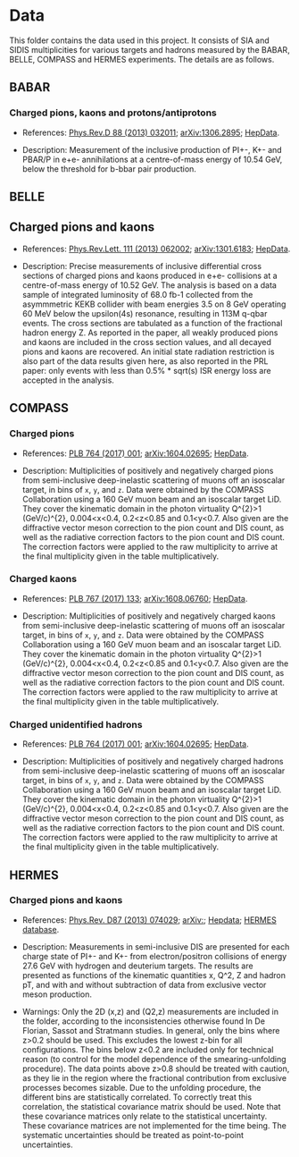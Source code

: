 # Data

This folder contains the data used in this project. It consists of SIA and SIDIS
multiplicities for various targets and hadrons measured by the BABAR, BELLE,
COMPASS and  HERMES experiments. The details are as follows.

## BABAR

### Charged pions, kaons and protons/antiprotons

- References: [Phys.Rev.D 88 (2013) 032011](https://doi.org/10.1103/PhysRevD.88.032011); [arXiv:1306.2895](https://arxiv.org/abs/1306.2895); [HepData](https://www.hepdata.net/record/ins1238276).

- Description: Measurement of the inclusive production of PI+-, K+- and PBAR/P
in e+e- annihilations at a centre-of-mass energy of 10.54 GeV, below the threshold for b-bbar pair production.

## BELLE

## Charged pions and kaons

- References: [Phys.Rev.Lett. 111 (2013) 062002](https://journals.aps.org/prl/abstract/10.1103/PhysRevLett.111.062002); [arXiv:1301.6183](https://arxiv.org/abs/1301.6183); [HepData](https://www.hepdata.net/record/ins1216515).

- Description: Precise measurements of inclusive differential cross sections of charged pions and kaons produced  in e+e- collisions at a centre-of-mass energy of 10.52 GeV. The analysis is based on a data sample of  integrated luminosity of 68.0 fb-1 collected from the asymmmetric KEKB collider with beam energies  3.5 on 8 GeV operating 60 MeV below the upsilon(4s) resonance, resulting in 113M q-qbar events. The   cross sections are tabulated as a function of the fractional hadron energy Z. As reported in the paper,  all weakly produced pions and kaons are included in the cross section values, and all decayed pions and   kaons are recovered. An initial state radiation restriction is also part of the data results given    here, as also reported in the PRL paper: only events with less than 0.5% * sqrt(s) ISR energy   loss are accepted in the analysis.

## COMPASS
 
### Charged pions 

- References: [PLB 764 (2017) 001](http://dx.doi.org/10.1016/j.physletb.2016.09.042); [arXiv:1604.02695](http://arxiv.org/abs/arXiv:1604.02695); [HepData](https://www.hepdata.net/record/ins1444985).

- Description: Multiplicities of positively and negatively charged pions from 
semi-inclusive deep-inelastic scattering of muons off an isoscalar target, in 
bins of `x`, `y`, and `z`. Data were obtained by the COMPASS Collaboration 
using a 160 GeV muon beam and an isoscalar target LiD. They cover the 
kinematic domain in the photon virtuality Q^{2}>1 (GeV/c)^{2}, 
0.004<x<0.4, 0.2<z<0.85 and 0.1<y<0.7. Also given are the 
diffractive vector meson correction to the pion count and DIS count, as well as 
the radiative correction factors to the pion count  and DIS count. The 
correction factors were applied to the raw multiplicity to arrive at the final 
multiplicity given in the table multiplicatively.

### Charged kaons 
- References: [PLB 767 (2017) 133](http://dx.doi.org/10.1016/j.physletb.2017.01.053); [arXiv:1608.06760](http://arxiv.org/abs/1608.06760); [HepData](https://www.hepdata.net/record/ins1483098).

- Description: Multiplicities of positively and negatively charged kaons from 
semi-inclusive deep-inelastic scattering of muons off an isoscalar target, in 
bins of `x`, `y`, and `z`. Data were obtained by the COMPASS Collaboration 
using a 160 GeV muon beam and an isoscalar target LiD. They cover the 
kinematic domain in the photon virtuality Q^{2}>1 (GeV/c)^{2}, 
0.004<x<0.4, 0.2<z<0.85 and 0.1<y<0.7. Also given are the 
diffractive vector meson correction to the pion count and DIS count, as well as 
the radiative correction factors to the pion count  and DIS count. The 
correction factors were applied to the raw multiplicity to arrive at the final 
multiplicity given in the table multiplicatively.

### Charged unidentified hadrons
- References: [PLB 764 (2017) 001](http://dx.doi.org/10.1016/j.physletb.2016.09.042); [arXiv:1604.02695](http://arxiv.org/abs/arXiv:1604.02695); [HepData](https://www.hepdata.net/record/ins1444985).

- Description: Multiplicities of positively and negatively charged hadrons from 
semi-inclusive deep-inelastic scattering of muons off an isoscalar target, in 
bins of `x`, `y`, and `z`. Data were obtained by the COMPASS Collaboration 
using a 160 GeV muon beam and an isoscalar target LiD. They cover the 
kinematic domain in the photon virtuality Q^{2}>1 (GeV/c)^{2}, 
0.004<x<0.4, 0.2<z<0.85 and 0.1<y<0.7. Also given are the 
diffractive vector meson correction to the pion count and DIS count, as well as 
the radiative correction factors to the pion count  and DIS count. The 
correction factors were applied to the raw multiplicity to arrive at the final 
multiplicity given in the table multiplicatively.

## HERMES

### Charged pions and kaons

- References: [Phys.Rev. D87 (2013) 074029](https://doi.org/10.1103/PhysRevD.87.074029); [arXiv:](https://arxiv.org/abs/1212.5407); [Hepdata](https://www.hepdata.net/record/ins1208547); [HERMES database](http://hermesmults.appspot.com/).

- Description: Measurements in semi-inclusive DIS are presented for each charge 
state of PI+- and K+- from electron/positron  collisions of energy 27.6 GeV 
with hydrogen and deuterium targets.  The results are presented as functions of 
the kinematic quantities x, Q^2, Z and hadron pT, and with and without 
subtraction of data from exclusive vector meson production. 

- Warnings: Only the 2D (x,z) and (Q2,z) measurements are included in the 
folder, according to the inconsistencies otherwise found In De Florian, Sassot 
and Stratmann studies. In general, only the bins where z>0.2 should be used. 
This excludes the lowest z-bin for all configurations. The bins below z<0.2 are 
included only for technical reason (to control for the model dependence of the 
smearing-unfolding procedure). The data points above z>0.8 should be treated 
with caution, as they lie in the region where the fractional contribution 
from exclusive processes becomes sizable. Due to the unfolding procedure, the 
different bins are statistically correlated. To correctly treat this 
correlation, the statistical covariance matrix should be used. Note that these 
covariance matrices only relate to the statistical uncertainty. These covariance
matrices are not implemented for the time being. The systematic uncertainties 
should be treated as point-to-point uncertainties.  